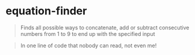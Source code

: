 # equation-finder
> Finds all possible ways to concatenate, add or subtract consecutive numbers from 1 to 9 to end up with the specified input

> In one line of code that nobody can read, not even me!
